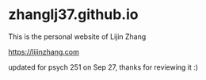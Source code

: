 # zhanglj37.github.io

This is the personal website of Lijin Zhang

https://lijinzhang.com

updated for psych 251 on Sep 27, thanks for reviewing it :)
